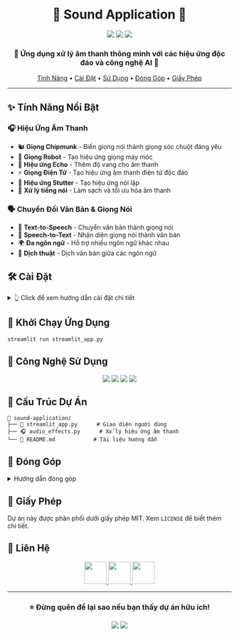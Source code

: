 <div align="center">

# 🎵 Sound Application 🎤

<p align="center">
  <img src="https://img.shields.io/badge/Python-3.8%2B-blue?style=for-the-badge&logo=python"/>
  <img src="https://img.shields.io/badge/Streamlit-1.0%2B-FF4B4B?style=for-the-badge&logo=streamlit"/>
  <img src="https://img.shields.io/badge/License-MIT-yellow.svg?style=for-the-badge"/>
</p>

### 🌟 Ứng dụng xử lý âm thanh thông minh với các hiệu ứng độc đáo và công nghệ AI 🚀

[Tính Năng](#features) •
[Cài Đặt](#installation) •
[Sử Dụng](#usage) •
[Đóng Góp](#contributing) •
[Giấy Phép](#license)

</div>

---

## ✨ Tính Năng Nổi Bật

### 🎧 Hiệu Ứng Âm Thanh
- 🐿️ **Giọng Chipmunk** - Biến giọng nói thành giọng sóc chuột đáng yêu
- 🤖 **Giọng Robot** - Tạo hiệu ứng giọng máy móc
- 🔄 **Hiệu ứng Echo** - Thêm độ vang cho âm thanh
- ⚡ **Giọng Điện Tử** - Tạo hiệu ứng âm thanh điện tử độc đáo
- 🔁 **Hiệu ứng Stutter** - Tạo hiệu ứng nói lặp
- 🎯 **Xử lý tiếng nói** - Làm sạch và tối ưu hóa âm thanh

### 🗣️ Chuyển Đổi Văn Bản & Giọng Nói
- 📝 **Text-to-Speech** - Chuyển văn bản thành giọng nói
- 🎤 **Speech-to-Text** - Nhận diện giọng nói thành văn bản
- 🌍 **Đa ngôn ngữ** - Hỗ trợ nhiều ngôn ngữ khác nhau
- 🔄 **Dịch thuật** - Dịch văn bản giữa các ngôn ngữ

## 🛠️ Cài Đặt

<details>
<summary>👆 Click để xem hướng dẫn cài đặt chi tiết</summary>

### 1️⃣ Clone repository:
```bash
git clone https://github.com/ngducmiinh/sound-application.git
cd sound-application
```

### 2️⃣ Cài đặt dependencies:
```bash
pip install ffmpeg
pip install pydub librosa soundfile
pip install --upgrade librosa
pip install gTTS SpeechRecognition
pip install googletrans==4.0.0-rc1
pip install streamlit streamlit-audiorec
```
</details>

## 🚀 Khởi Chạy Ứng Dụng

```bash
streamlit run streamlit_app.py
```

## 🔧 Công Nghệ Sử Dụng

<p align="center">
  <img src="https://img.shields.io/badge/Python-FFD43B?style=for-the-badge&logo=python&logoColor=blue" />
  <img src="https://img.shields.io/badge/Streamlit-FF4B4B?style=for-the-badge&logo=Streamlit&logoColor=white" />
  <img src="https://img.shields.io/badge/LibROSA-4B8BBE?style=for-the-badge" />
  <img src="https://img.shields.io/badge/Google_Cloud-4285F4?style=for-the-badge&logo=google-cloud&logoColor=white" />
</p>

## 📁 Cấu Trúc Dự Án

```
🎵 sound-application/
├── 📱 streamlit_app.py      # Giao diện người dùng
├── 🎧 audio_effects.py      # Xử lý hiệu ứng âm thanh
└── 📖 README.md            # Tài liệu hướng dẫn
```

## 🤝 Đóng Góp

<details>
<summary>Hướng dẫn đóng góp</summary>

1. 🍴 Fork dự án
2. 🌿 Tạo nhánh tính năng (`git checkout -b feature/AmazingFeature`)
3. 🎯 Commit thay đổi (`git commit -m '✨ Add some AmazingFeature'`)
4. 📤 Push lên nhánh (`git push origin feature/AmazingFeature`)
5. 🔍 Tạo Pull Request
</details>

## 📜 Giấy Phép

Dự án này được phân phối dưới giấy phép MIT. Xem `LICENSE` để biết thêm chi tiết.

## 📱 Liên Hệ

<p align="center">
  <a href="mailto:ngducmiinh@gmail.com">
    <img src="https://scontent.fhan15-1.fna.fbcdn.net/v/t39.30808-6/449364127_122102696786375116_2129721866720788959_n.jpg?_nc_cat=102&ccb=1-7&_nc_sid=6ee11a&_nc_ohc=aqI61ECjgqsQ7kNvgF7m5CJ&_nc_zt=23&_nc_ht=scontent.fhan15-1.fna&_nc_gid=ABFxrV5H0F1f97q1_Y0xNA2&oh=00_AYBsKHImncytdKJOBHSZvQt7rdKOhfgdwnsmfEra7uaFBg&oe=67365EEA" width="50" height="50"/>
    </a>
  <a href="mailto:huyd863@gmail.com">
    <img src="https://scontent.fhan15-2.fna.fbcdn.net/v/t1.6435-9/67193575_743568249396066_4199562620518268928_n.jpg?_nc_cat=103&ccb=1-7&_nc_sid=833d8c&_nc_ohc=bqEst1AFbvIQ7kNvgGXsLdB&_nc_zt=23&_nc_ht=scontent.fhan15-2.fna&_nc_gid=AD9cgUg_qPJHuPGyMW9jIH_&oh=00_AYDoKxEAtKGF0P6jvxGpr7BqP6J8RlMPtaXnKsOseMYqHQ&oe=67580BD9" width="50" height="50"/>
    </a>
  <a href="mailto:jasonng.1407@gmail.com">
    <img src="https://scontent.fhan15-1.fna.fbcdn.net/v/t39.30808-6/438862009_933526684904050_6341124161490015777_n.jpg?_nc_cat=108&ccb=1-7&_nc_sid=6ee11a&_nc_ohc=dogMZsp6h4sQ7kNvgFnQsdJ&_nc_zt=23&_nc_ht=scontent.fhan15-1.fna&_nc_gid=AeHyaojr5d5dCprJQMJ2RkZ&oh=00_AYDLT3ftAYE8WiXrhF0YgzcsDiZY8jdBxPP4mSVgqXL_0Q&oe=67365C94" width="50" height="50"/>
    </a>
</p>

---

<div align="center">

### ⭐ Đừng quên để lại sao nếu bạn thấy dự án hữu ích!

<p align="center">
  <img src="https://forthebadge.com/images/badges/built-with-love.svg"/>
  <img src="https://forthebadge.com/images/badges/made-with-python.svg"/>
</p>

</div>

